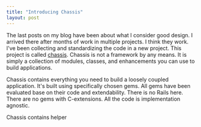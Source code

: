 ```yaml
---
title: "Introducing Chassis"
layout: post
---
```


The last posts on my blog have been about what I consider good design.
I arrived there after months of work in multiple projects. I think
they work. I've been collecting and standardizing the code in a new
project. This project is called
[chassis](https://github.com/ahawkins/chassis). Chassis is not a
framework by any means. It is simply a collection of modules, classes,
and enhancements you can use to build applications.

Chassis contains everything you need to build a loosely coupled
application. It's built using specifically chosen gems. All gems have
been evaluated base on their code and extendability. There is no Rails
here. There are no gems with C-extensions. All the code is
implementation agnostic.

Chassis contains helper

